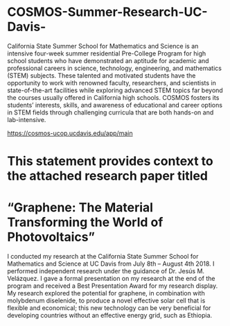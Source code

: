 # COSMOS-Summer-Research-UC-Davis-

California State Summer School for Mathematics and Science is an intensive four-week summer residential Pre-College Program for high school students who have demonstrated an aptitude for academic and professional careers in science, technology, engineering, and mathematics (STEM) subjects. These talented and motivated students have the opportunity to work with renowned faculty, researchers, and scientists in state-of-the-art facilities while exploring advanced STEM topics far beyond the courses usually offered in California high schools. COSMOS fosters its students’ interests, skills, and awareness of educational and career options in STEM fields through challenging curricula that are both hands-on and lab-intensive.

https://cosmos-ucop.ucdavis.edu/app/main


# This statement provides context to the attached research paper titled 
# “Graphene: The Material Transforming the World of Photovoltaics”

I conducted my research at the California State Summer School for Mathematics and Science at UC Davis from July 8th – August 4th 2018. I performed independent research under the guidance of Dr. Jesús M. Velázquez. I gave a formal presentation on my research at the end of the program and received a Best Presentation Award for my research display. My research explored the potential for graphene, in combination with molybdenum diselenide, to produce a novel effective solar cell that is flexible and economical; this new technology can be very beneficial for developing countries without an effective energy grid, such as Ethiopia. 
